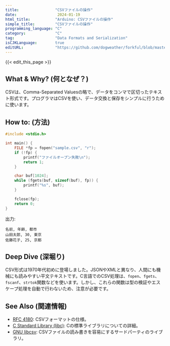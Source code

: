 ```yaml
---
title:                "CSVファイルの操作"
date:                  2024-01-19
html_title:           "Arduino: CSVファイルの操作"
simple_title:         "CSVファイルの操作"
programming_language: "C"
category:             "C"
tag:                  "Data Formats and Serialization"
isCJKLanguage:        true
editURL:              "https://github.com/dogweather/forkful/blob/master/content/ja/c/working-with-csv.md"
---
```


{{< edit_this_page >}}

## What & Why? (何となぜ？)
CSVは、Comma-Separated Valuesの略で、データをコンマで区切ったテキスト形式です。プログラマはCSVを使い、データ交換と保存をシンプルに行うために使います。

## How to: (方法)
```C
#include <stdio.h>

int main() {
    FILE *fp = fopen("sample.csv", "r");
    if (!fp) {
        printf("ファイルオープン失敗\n");
        return 1;
    }

    char buf[1024];
    while (fgets(buf, sizeof(buf), fp)) {
        printf("%s", buf);
    }

    fclose(fp);
    return 0;
}
```
出力:
```
名前, 年齢, 都市
山田太郎, 30, 東京
佐藤花子, 25, 京都
```

## Deep Dive (深堀り)
CSV形式は1970年代初めに登場しました。JSONやXMLと異なり、人間にも機械にも読みやすい平文テキストです。C言語でのCSV処理は、`fopen`、`fgets`、`fscanf`、`strtok`関数などを使います。しかし、これらの関数は型の検証やエスケープ処理を自動で行わないため、注意が必要です。

## See Also (関連情報)
- [RFC 4180](https://tools.ietf.org/html/rfc4180): CSVフォーマットの仕様。
- [C Standard Library (libc)](https://en.wikipedia.org/wiki/C_standard_library): Cの標準ライブラリについての詳細。
- [GNU libcsv](http://sourceforge.net/projects/libcsv/): CSVファイルの読み書きを容易にするサードパーティのライブラリ。
